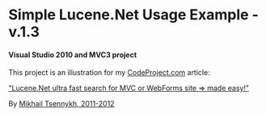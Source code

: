 
# Simple Lucene.Net Usage Example - v.1.3

#### Visual Studio 2010 and MVC3 project

This project is an illustration for my [CodeProject.com](http://codeproject.com) article:

["Lucene.Net ultra fast search for MVC or WebForms site => made easy!"](http://www.codeproject.com/Articles/320219/Lucene-Net-ultra-fast-search-for-MVC-or-WebForms)

By [Mikhail Tsennykh, 2011-2012](http://www.codeproject.com/Members/Mikhail-T)